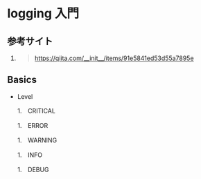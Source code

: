 # logging 入門
## 参考サイト
1. > https://qiita.com/__init__/items/91e5841ed53d55a7895e

## Basics
- Level  

	1.　CRITICAL

	1.　ERROR

	1.　WARNING

	1.　INFO

	1.　DEBUG
